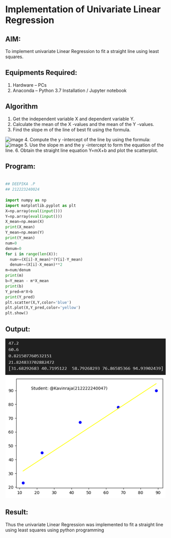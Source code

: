 # Implementation of Univariate Linear Regression
## AIM:
To implement univariate Linear Regression to fit a straight line using least squares.

## Equipments Required:
1. Hardware – PCs
2. Anaconda – Python 3.7 Installation / Jupyter notebook

## Algorithm
1. Get the independent variable X and dependent variable Y.
2. Calculate the mean of the X -values and the mean of the Y -values.
3. Find the slope m of the line of best fit using the formula. 
<img width="231" alt="image" src="https://user-images.githubusercontent.com/93026020/192078527-b3b5ee3e-992f-46c4-865b-3b7ce4ac54ad.png">
4. Compute the y -intercept of the line by using the formula:
<img width="148" alt="image" src="https://user-images.githubusercontent.com/93026020/192078545-79d70b90-7e9d-4b85-9f8b-9d7548a4c5a4.png">
5. Use the slope m and the y -intercept to form the equation of the line.
6. Obtain the straight line equation Y=mX+b and plot the scatterplot.

## Program:
```py

## DEEPIKA .P
## 212223240024

import numpy as np
import matplotlib.pyplot as plt
X=np.array(eval(input()))
Y=np.array(eval(input()))
X_mean=np.mean(X)
print(X_mean)
Y_mean=np.mean(Y)
print(Y_mean)
num=0
denum=0
for i in range(len(X)):
  num+=(X[i]-X_mean)*(Y[i]-Y_mean)
  denum+=(X[i]-X_mean)**2
m=num/denum
print(m)
b=Y_mean - m*X_mean
print(b)
Y_pred=m*X+b
print(Y_pred)
plt.scatter(X,Y,color='blue')
plt.plot(X,Y_pred,color='yellow') 
plt.show() 

```

## Output:
![output](./output1.png)
![output](./output.png)


## Result:
Thus the univariate Linear Regression was implemented to fit a straight line using least squares using python programming
